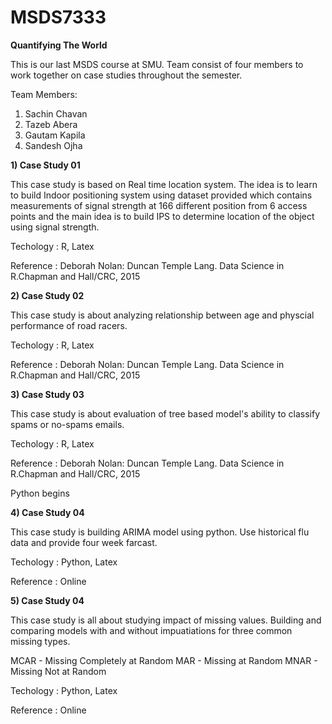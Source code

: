 # MSDS7333

**Quantifying The World**

This is our last MSDS course at SMU. Team consist of four members to work together on case studies throughout the semester.

Team Members:

1) Sachin Chavan
2) Tazeb Abera
3) Gautam Kapila
4) Sandesh Ojha


**1) Case Study 01** 

This case study is based on Real time location system. The idea is to learn to build Indoor positioning system using dataset provided which contains measurements of signal strength at 166 different position from 6 access points and the main idea is to build IPS to determine location of the object using signal strength.

Techology : R, Latex

Reference : Deborah Nolan: Duncan Temple Lang. Data Science in R.Chapman and Hall/CRC, 2015


**2) Case Study 02** 

This case study is about analyzing relationship between age and physcial performance of road racers.

Techology : R, Latex

Reference : Deborah Nolan: Duncan Temple Lang. Data Science in R.Chapman and Hall/CRC, 2015

**3) Case Study 03** 

This case study is about evaluation of tree based model's ability to classify spams or no-spams emails. 

Techology : R, Latex

Reference : Deborah Nolan: Duncan Temple Lang. Data Science in R.Chapman and Hall/CRC, 2015


Python begins

**4) Case Study 04** 

This case study is building ARIMA model using python. Use historical flu data and provide four week farcast. 

Techology : Python, Latex

Reference : Online


**5) Case Study 04** 

This case study is all about studying impact of missing values. Building and comparing models with and without impuatiations for three common missing types.

MCAR - Missing Completely at Random
MAR  - Missing at Random 
MNAR - Missing Not at Random

Techology : Python, Latex

Reference : Online
